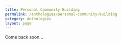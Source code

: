```yaml
---
title: Personal Community Building
permalink: /anthologies/personal-community-building
category: Anthologies
layout: page
---
```


Come back soon...